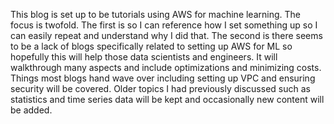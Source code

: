 This blog is set up to be tutorials using AWS for machine learning. The focus is twofold. The first is so I can reference how I set something up so I can easily repeat and understand why I did that.
The second is there seems to be a lack of blogs specifically related to setting up AWS for ML so hopefully this will help those data scientists and engineers. 
It will walkthrough many aspects and include optimizations and minimizing costs. Things most blogs hand wave over including setting up VPC and ensuring security will be covered. Older topics I had previously discussed
such as statistics and time series data will be kept and occasionally new content will be added. 

